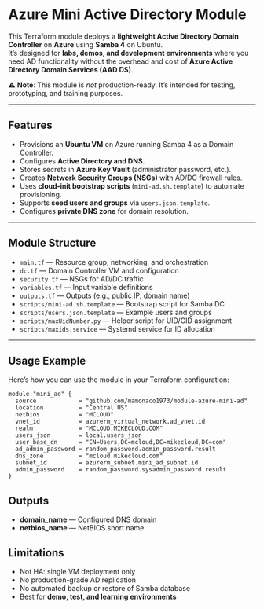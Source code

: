 # Azure Mini Active Directory Module

This Terraform module deploys a **lightweight Active Directory Domain Controller** on **Azure** using **Samba 4** on Ubuntu.  
It’s designed for **labs, demos, and development environments** where you need AD functionality without the overhead and cost of **Azure Active Directory Domain Services (AAD DS)**.

⚠️ **Note**: This module is *not* production-ready. It’s intended for testing, prototyping, and training purposes.

---

## Features

- Provisions an **Ubuntu VM** on Azure running Samba 4 as a Domain Controller.  
- Configures **Active Directory and DNS**.  
- Stores secrets in **Azure Key Vault** (administrator password, etc.).  
- Creates **Network Security Groups (NSGs)** with AD/DC firewall rules.  
- Uses **cloud-init bootstrap scripts** (`mini-ad.sh.template`) to automate provisioning.  
- Supports **seed users and groups** via `users.json.template`.  
- Configures **private DNS zone** for domain resolution.  

---

## Module Structure

- `main.tf` — Resource group, networking, and orchestration  
- `dc.tf` — Domain Controller VM and configuration  
- `security.tf` — NSGs for AD/DC traffic  
- `variables.tf` — Input variable definitions  
- `outputs.tf` — Outputs (e.g., public IP, domain name)  
- `scripts/mini-ad.sh.template` — Bootstrap script for Samba DC  
- `scripts/users.json.template` — Example users and groups  
- `scripts/maxUidNumber.py` — Helper script for UID/GID assignment  
- `scripts/maxids.service` — Systemd service for ID allocation  

---

## Usage Example

Here’s how you can use the module in your Terraform configuration:

```hcl
module "mini_ad" {
  source            = "github.com/mamonaco1973/module-azure-mini-ad"
  location          = "Central US"
  netbios           = "MCLOUD"
  vnet_id           = azurerm_virtual_network.ad_vnet.id
  realm             = "MCLOUD.MIKECLOUD.COM"
  users_json        = local.users_json
  user_base_dn      = "CN=Users,DC=mcloud,DC=mikecloud,DC=com"
  ad_admin_password = random_password.admin_password.result
  dns_zone          = "mcloud.mikecloud.com"
  subnet_id         = azurerm_subnet.mini_ad_subnet.id
  admin_password    = random_password.sysadmin_password.result
}
```
## Outputs

- **domain_name** — Configured DNS domain  
- **netbios_name** — NetBIOS short name  

## Limitations

- Not HA: single VM deployment only  
- No production-grade AD replication  
- No automated backup or restore of Samba database  
- Best for **demo, test, and learning environments**  
